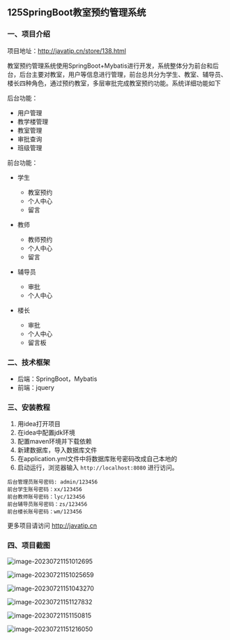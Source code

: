## 125SpringBoot教室预约管理系统

### 一、项目介绍

项目地址：http://javatip.cn/store/138.html

教室预约管理系统使用SpringBoot+Mybatis进行开发，系统整体分为前台和后台，后台主要对教室，用户等信息进行管理，前台总共分为学生、教室、辅导员、楼长四种角色，通过预约教室，多层审批完成教室预约功能。系统详细功能如下

后台功能：

- 用户管理
- 教学楼管理
- 教室管理
- 审批查询
- 班级管理

前台功能：

- 学生
    - 教室预约
    - 个人中心
    - 留言

- 教师
    - 教师预约
    - 个人中心
    - 留言
- 辅导员
    - 审批
    - 个人中心
- 楼长
    - 审批
    - 个人中心
    - 留言板

### 二、技术框架

- 后端：SpringBoot，Mybatis
- 前端：jquery

### 三、安装教程

1. 用idea打开项目
2. 在idea中配置jdk环境
3. 配置maven环境并下载依赖
4. 新建数据库，导入数据库文件
5. 在application.yml文件中将数据库账号密码改成自己本地的
6. 启动运行，浏览器输入 `http://localhost:8080` 进行访问。

```
后台管理员账号密码: admin/123456
前台学生账号密码：xx/123456
前台教师账号密码：lyc/123456
前台辅导员账号密码：zs/123456
前台楼长账号密码：wm/123456
```

更多项目请访问 http://javatip.cn

### 四、项目截图

![image-20230721151012695](http://image.javatip.cn/bysj/20230721151012.png)

![image-20230721151025659](http://image.javatip.cn/bysj/20230721151025.png)

![image-20230721151043270](http://image.javatip.cn/bysj/20230721151043.png)

![image-20230721151127832](http://image.javatip.cn/bysj/20230721151127.png)

![image-20230721151150815](http://image.javatip.cn/bysj/20230721151150.png)

![image-20230721151216050](http://image.javatip.cn/bysj/20230721151216.png)
